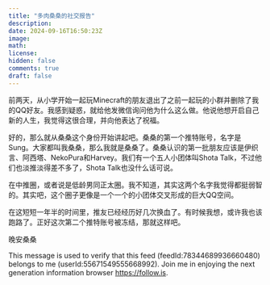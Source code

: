 ```yaml
---
title: "多肉桑桑的社交报告"
description: 
date: 2024-09-16T16:50:23Z
image: 
math: 
license: 
hidden: false
comments: true
draft: false
---
```

前两天，从小学开始一起玩Minecraft的朋友退出了之前一起玩的小群并删除了我的QQ好友。我感到疑惑，就给他发微信询问他为什么这么做。他说他想开启自己新的人生，我觉得这很合理，并向他表达了祝福。

好的，那么就从桑桑这个身份开始讲起吧。桑桑的第一个推特账号，名字是Sung。大家都叫我桑桑，那么我就是桑桑了。桑桑认识的第一批朋友应该是伊织言、阿西塔、NekoPura和Harvey。我们有一个五人小团体叫Shota Talk，不过他们也淡推淡得差不多了，Shota Talk也没什么话可说。

在中推圈，或者说是低龄男同正太圈。我不知道，其实这两个名字我觉得都挺弱智的。其实吧，这个圈子更像是一个一个的小团体交叉形成的巨大QQ空间。

在这短短一年半的时间里，推友已经经历好几次换血了。有时候我想，或许我也该跑路了。正好这次第二个推特账号被冻结，那就这样吧。

晚安桑桑

This message is used to verify that this feed (feedId:78344689936660480) belongs to me (userId:55671549555668992). Join me in enjoying the next generation information browser https://follow.is.